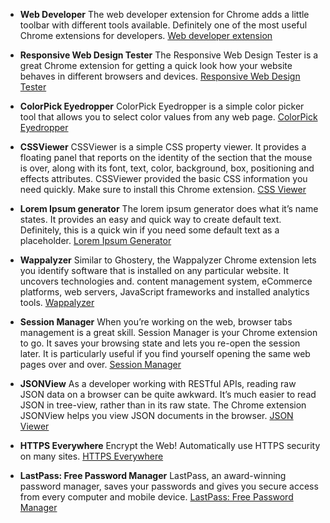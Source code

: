 -  **Web Developer**
The web developer extension for Chrome adds a little toolbar with different tools available. Definitely one of the most useful Chrome extensions for developers.
[Web developer extension](https://chrome.google.com/webstore/detail/web-developer/bfbameneiokkgbdmiekhjnmfkcnldhhm) 

- **Responsive Web Design Tester**
The Responsive Web Design Tester is a great Chrome extension for getting a quick look how your website behaves in different browsers and devices.
[ Responsive Web Design Tester](https://chrome.google.com/webstore/detail/responsive-web-design-tes/objclahbaimlfnbjdeobicmmlnbhamkg?hl=en%20) 

- **ColorPick Eyedropper**
ColorPick Eyedropper is a simple color picker tool that allows you to select color values from any web page.
[ColorPick Eyedropper](https://chrome.google.com/webstore/detail/colorpick-eyedropper/ohcpnigalekghcmgcdcenkpelffpdolg?hl=en%20) 

- **CSSViewer**
CSSViewer is a simple CSS property viewer. It provides a floating panel that reports on the identity of the section that the mouse is over, along with its font, text, color, background, box, positioning and effects attributes. CSSViewer provided the basic CSS information you need quickly. Make sure to install this Chrome extension.
[CSS Viewer](https://chrome.google.com/webstore/detail/cssviewer/ggfgijbpiheegefliciemofobhmofgce?hl=en) 

- **Lorem Ipsum generator**
The lorem ipsum generator does what it’s name states. It provides an easy and quick way to create default text. Definitely, this is a quick win if you need some default text as a placeholder.
[Lorem Ipsum Generator](https://chrome.google.com/webstore/detail/lorem-ipsum-generator-def/mcdcbjjoakogbcopinefncmkcamnfkdb?hl=en%20) 

- **Wappalyzer**
Similar to Ghostery, the Wappalyzer Chrome extension lets you identify software that is installed on any particular website. It uncovers technologies and. content management system, eCommerce platforms, web servers, JavaScript frameworks and installed analytics tools.
[Wappalyzer](https://chrome.google.com/webstore/detail/wappalyzer/gppongmhjkpfnbhagpmjfkannfbllamg?hl=en%20) 

- **Session Manager**
When you’re working on the web, browser tabs management is a great skill. Session Manager is your Chrome extension to go. It saves your browsing state and lets you re-open the session later. It is particularly useful if you find yourself opening the same web pages over and over.
[Session Manager](https://chrome.google.com/webstore/detail/session-manager/bbcnbpafconjjigibnhbfmmgdbbkcjfi?hl=en%20) 

- **JSONView**
As a developer working with RESTful APIs, reading raw JSON data on a browser can be quite awkward. It’s much easier to read JSON in tree-view, rather than in its raw state. The Chrome extension JSONView helps you view JSON documents in the browser.
[JSON Viewer](https://chrome.google.com/webstore/detail/jsonview/chklaanhfefbnpoihckbnefhakgolnmc?hl=en%20) 

- **HTTPS Everywhere**
Encrypt the Web! Automatically use HTTPS security on many sites.
[HTTPS Everywhere](https://www.eff.org/https-everywhere) 

- **LastPass: Free Password Manager**
LastPass, an award-winning password manager, saves your passwords and gives you secure access from every computer and mobile device.
[ LastPass: Free Password Manager](https://www.google.tn/url?sa=t&rct=j&q=&esrc=s&source=web&cd=1&cad=rja&uact=8&ved=0ahUKEwiQvNeyv4fXAhXBXhQKHS8cB84QFggjMAA&url=https%3A%2F%2Fchrome.google.com%2Fwebstore%2Fdetail%2Flastpass-free-password-ma%2Fhdokiejnpimakedhajhdlcegeplioahd%3Fhl%3Dfr&usg=AOvVaw2EjVQLTJpQEG7R3DSJrTxi) 